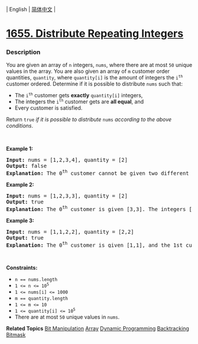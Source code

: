 | English | [简体中文](README.md) |

# [1655. Distribute Repeating Integers](https://leetcode.cn/problems/distribute-repeating-integers)
 ### Description
<p>You are given an array of <code>n</code> integers, <code>nums</code>, where there are at most <code>50</code> unique values in the array. You are also given an array of <code>m</code> customer order quantities, <code>quantity</code>, where <code>quantity[i]</code> is the amount of integers the <code>i<sup>th</sup></code> customer ordered. Determine if it is possible to distribute <code>nums</code> such that:</p>

<ul>
	<li>The <code>i<sup>th</sup></code> customer gets <strong>exactly</strong> <code>quantity[i]</code> integers,</li>
	<li>The integers the <code>i<sup>th</sup></code> customer gets are <strong>all equal</strong>, and</li>
	<li>Every customer is satisfied.</li>
</ul>

<p>Return <code>true</code><em> if it is possible to distribute </em><code>nums</code><em> according to the above conditions</em>.</p>

<p>&nbsp;</p>
<p><strong class="example">Example 1:</strong></p>

<pre>
<strong>Input:</strong> nums = [1,2,3,4], quantity = [2]
<strong>Output:</strong> false
<strong>Explanation:</strong> The 0<sup>th</sup> customer cannot be given two different integers.
</pre>

<p><strong class="example">Example 2:</strong></p>

<pre>
<strong>Input:</strong> nums = [1,2,3,3], quantity = [2]
<strong>Output:</strong> true
<strong>Explanation:</strong> The 0<sup>th</sup> customer is given [3,3]. The integers [1,2] are not used.
</pre>

<p><strong class="example">Example 3:</strong></p>

<pre>
<strong>Input:</strong> nums = [1,1,2,2], quantity = [2,2]
<strong>Output:</strong> true
<strong>Explanation:</strong> The 0<sup>th</sup> customer is given [1,1], and the 1st customer is given [2,2].
</pre>

<p>&nbsp;</p>
<p><strong>Constraints:</strong></p>

<ul>
	<li><code>n == nums.length</code></li>
	<li><code>1 &lt;= n &lt;= 10<sup>5</sup></code></li>
	<li><code>1 &lt;= nums[i] &lt;= 1000</code></li>
	<li><code>m == quantity.length</code></li>
	<li><code>1 &lt;= m &lt;= 10</code></li>
	<li><code>1 &lt;= quantity[i] &lt;= 10<sup>5</sup></code></li>
	<li>There are at most <code>50</code> unique values in <code>nums</code>.</li>
</ul>

**Related Topics**  [Bit Manipulation](https://leetcode.cn/tag/bit-manipulation) [Array](https://leetcode.cn/tag/array) [Dynamic Programming](https://leetcode.cn/tag/dynamic-programming) [Backtracking](https://leetcode.cn/tag/backtracking) [Bitmask](https://leetcode.cn/tag/bitmask) 